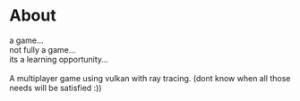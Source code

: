 # About
a game... <br>
not fully a game... <br>
its a learning opportunity... <br>
<br>
A multiplayer game using vulkan with ray tracing. (dont know when all those needs will be satisfied :))
